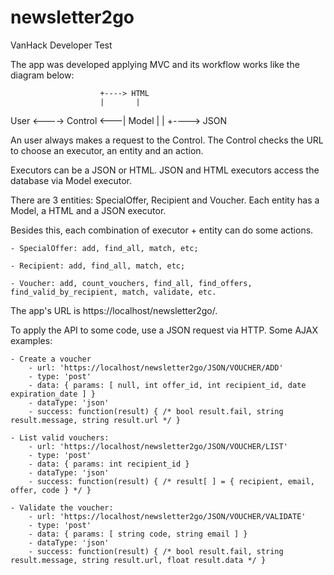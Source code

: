 # newsletter2go
VanHack Developer Test

The app was developed applying MVC and its workflow works like the diagram below:

                        +----> HTML
                        |       |
User <----> Control <---|     Model
                        |       |
                        +----> JSON

An user always makes a request to the Control. The Control checks the URL to choose an executor, an entity and an action. 

Executors can be a JSON or HTML. JSON and HTML executors access the database via Model executor. 

There are 3 entities: SpecialOffer, Recipient and Voucher. Each entity has a Model, a HTML and a JSON executor.

Besides this, each combination of executor + entity can do some actions.

	- SpecialOffer: add, find_all, match, etc;

	- Recipient: add, find_all, match, etc;

	- Voucher: add, count_vouchers, find_all, find_offers, find_valid_by_recipient, match, validate, etc.

The app's URL is https://localhost/newsletter2go/.

To apply the API to some code, use a JSON request via HTTP. Some AJAX examples:

	- Create a voucher
		- url: 'https://localhost/newsletter2go/JSON/VOUCHER/ADD'
		- type: 'post'
		- data: { params: [ null, int offer_id, int recipient_id, date expiration_date ] }
		- dataType: 'json'
		- success: function(result) { /* bool result.fail, string result.message, string result.url */ }

	- List valid vouchers:
		- url: 'https://localhost/newsletter2go/JSON/VOUCHER/LIST'
		- type: 'post'
		- data: { params: int recipient_id }
		- dataType: 'json'
		- success: function(result) { /* result[ ] = { recipient, email, offer, code } */ }

	- Validate the voucher:
		- url: 'https://localhost/newsletter2go/JSON/VOUCHER/VALIDATE'
		- type: 'post'
		- data: { params: [ string code, string email ] }
		- dataType: 'json'
		- success: function(result) { /* bool result.fail, string result.message, string result.url, float result.data */ }
